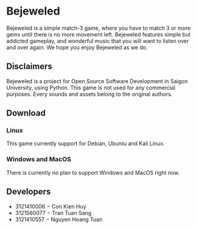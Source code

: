 # Bejeweled
Bejeweled is a simple match-3 game, where you have to match 3 or more gems until there is no more movement left. Bejeweled features simple but addicted gameplay, and wonderful music that you will want to listen over and over again. We hope you enjoy Bejeweled as we do.

## Disclaimers
Bejeweled is a project for Open Source Software Development in Saigon University, using Python. This game is not used for any commercial purposes. Every sounds and assets belong to the original authors.

## Download
### Linux
This game currently support for Debian, Ubuntu and Kali Linux.

### Windows and MacOS
There is currently no plan to support Windows and MacOS right now.

## Developers
- 3121410006 − Con Kien Huy
- 3121560077 − Tran Tuan Sang
- 3121410557 − Nguyen Hoang Tuan

